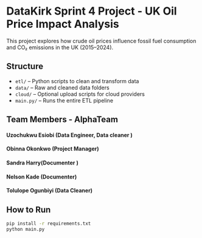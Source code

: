 # DataKirk Sprint 4 Project - UK Oil Price Impact Analysis

This project explores how crude oil prices influence fossil fuel consumption and CO₂ emissions in the UK (2015–2024).

## Structure
- `etl/` – Python scripts to clean and transform data
- `data/` – Raw and cleaned data folders
- `cloud/` – Optional upload scripts for cloud providers
- `main.py/` – Runs the entire ETL pipeline

## Team Members - AlphaTeam
#### Uzochukwu Esiobi (Data Engineer, Data cleaner )
#### Obinna Okonkwo (Project Manager)
#### Sandra Harry(Documenter )
#### Nelson Kade (Documenter)
#### Tolulope Ogunbiyi (Data Cleaner)

## How to Run
```bash
pip install -r requirements.txt
python main.py